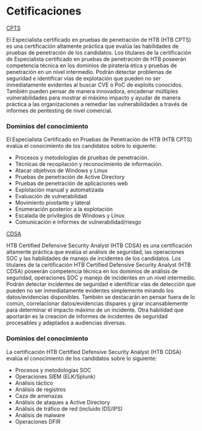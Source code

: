 # Cetificaciones

[CPTS](certificaciones/CPTS.md)

El Especialista certificado en pruebas de penetración de HTB (HTB CPTS) es una certificación altamente práctica que evalúa las habilidades de pruebas de penetración de los candidatos. Los titulares de la certificación de Especialista certificado en pruebas de penetración de HTB poseerán competencia técnica en los dominios de piratería ética y pruebas de penetración en un nivel intermedio. Podrán detectar problemas de seguridad e identificar vías de explotación que pueden no ser inmediatamente evidentes al buscar CVE o PoC de exploits conocidos. También pueden pensar de manera innovadora, encadenar múltiples vulnerabilidades para mostrar el máximo impacto y ayudar de manera práctica a las organizaciones a remediar las vulnerabilidades a través de informes de pentesting de nivel comercial.

### **Dominios del conocimiento**

El Especialista Certificado en Pruebas de Penetración de HTB (HTB CPTS) evalúa el conocimiento de los candidatos sobre lo siguiente:

- Procesos y metodologías de pruebas de penetración.
- Técnicas de recopilación y reconocimiento de información.
- Atacar objetivos de Windows y Linux
- Pruebas de penetración de Active Directory
- Pruebas de penetración de aplicaciones web
- Explotación manual y automatizada
- Evaluación de vulnerabilidad
- Movimiento pivotante y lateral
- Enumeración posterior a la explotación
- Escalada de privilegios de Windows y Linux
- Comunicación e informes de vulnerabilidad/riesgo

[CDSA](certificaciones/CDSA.md)

HTB Certified Defensive Security Analyst (HTB CDSA) es una certificación altamente práctica que evalúa el análisis de seguridad, las operaciones SOC y las habilidades de manejo de incidentes de los candidatos. Los titulares de la certificación HTB Certified Defensive Security Analyst (HTB CDSA) poseerán competencia técnica en los dominios de análisis de seguridad, operaciones SOC y manejo de incidentes en un nivel intermedio. Podrán detectar incidentes de seguridad e identificar vías de detección que pueden no ser inmediatamente evidentes simplemente mirando los datos/evidencias disponibles. También se destacarán en pensar fuera de lo común, correlacionar datos/evidencias dispares y girar incansablemente para determinar el impacto máximo de un incidente. Otra habilidad que aportarán es la creación de informes de incidentes de seguridad procesables y adaptados a audiencias diversas.

### **Dominios del conocimiento**

La certificación HTB Certified Defensive Security Analyst (HTB CDSA) evalúa el conocimiento de los candidatos sobre lo siguiente:

- Procesos y metodologías SOC
- Operaciones SIEM (ELK/Splunk)
- Análisis táctico
- Análisis de registros
- Caza de amenazas
- Análisis de ataques a Active Directory
- Análisis de tráfico de red (incluido IDS/IPS)
- Análisis de malware
- Operaciones DFIR